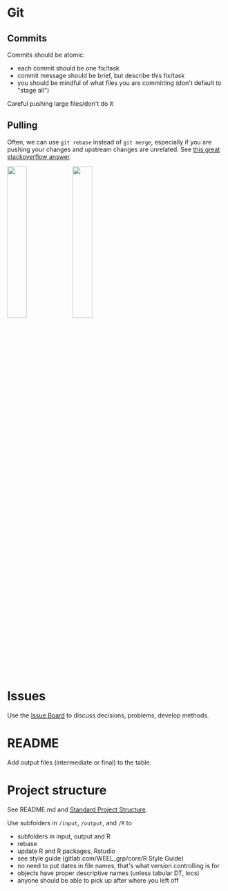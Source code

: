 # Git
## Commits
Commits should be atomic:

* each commit should be one fix/task
* commit message should be brief, but describe this fix/task
* you should be mindful of what files you are committing (don't default to "stage all")

Careful pushing large files/don't do it

## Pulling
Often, we can use `git rebase` instead of `git merge`, especially if you are pushing your changes and upstream changes are unrelated. See [this great stackoverflow answer](https://stackoverflow.com/a/804156/3481674).

[<img src="https://wac-cdn.atlassian.com/dam/jcr:e229fef6-2c2f-4a4f-b270-e1e1baa94055/02.svg?cdnVersion=ka" style="width: 30%; height: 30%">](merge)[<img src="https://wac-cdn.atlassian.com/dam/jcr:5b153a22-38be-40d0-aec8-5f2fffc771e5/03.svg?cdnVersion=ka" style="width: 30%; height: 30%">](merge)



# Issues
Use the [Issue Board](https://gitlab.com/WEEL_grp/ewc/issues) to discuss decisions, problems, develop methods. 

<!-- labels, separate boards --> 


# README
Add output files (intermediate or final) to the table. 

# Project structure 
See README.md and [Standard Project Structure](https://gitlab.com/WEEL_grp/core/tree/master/Guides/Standard%20Project%20Structure). 

Use subfolders in `/input`, `/output`, and `/R` to 


* subfolders in input, output and R 
* rebase
* update R and R packages, Rstudio
* see style guide (gitlab.com/WEEL_grp/core/R Style Guide)
* no need to put dates in file names, that's what version controlling is for
* objects have proper descriptive names (unless tabular DT, locs)
* anyone should be able to pick up after where you left off

